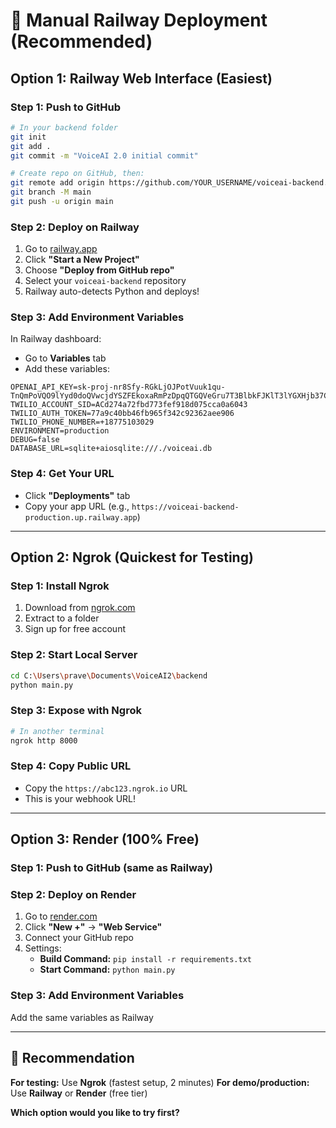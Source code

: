 # 🚀 Manual Railway Deployment (Recommended)

## Option 1: Railway Web Interface (Easiest)

### Step 1: Push to GitHub
```bash
# In your backend folder
git init
git add .
git commit -m "VoiceAI 2.0 initial commit"

# Create repo on GitHub, then:
git remote add origin https://github.com/YOUR_USERNAME/voiceai-backend.git
git branch -M main
git push -u origin main
```

### Step 2: Deploy on Railway
1. Go to [railway.app](https://railway.app)
2. Click **"Start a New Project"**
3. Choose **"Deploy from GitHub repo"**
4. Select your `voiceai-backend` repository
5. Railway auto-detects Python and deploys!

### Step 3: Add Environment Variables
In Railway dashboard:
- Go to **Variables** tab
- Add these variables:
```
OPENAI_API_KEY=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
TWILIO_ACCOUNT_SID=ACd274a72fbd773fef918d075cca0a6043
TWILIO_AUTH_TOKEN=77a9c40bb46fb965f342c92362aee906
TWILIO_PHONE_NUMBER=+18775103029
ENVIRONMENT=production
DEBUG=false
DATABASE_URL=sqlite+aiosqlite:///./voiceai.db
```

### Step 4: Get Your URL
- Click **"Deployments"** tab
- Copy your app URL (e.g., `https://voiceai-backend-production.up.railway.app`)

---

## Option 2: Ngrok (Quickest for Testing)

### Step 1: Install Ngrok
1. Download from [ngrok.com](https://ngrok.com/download)
2. Extract to a folder
3. Sign up for free account

### Step 2: Start Local Server
```bash
cd C:\Users\prave\Documents\VoiceAI2\backend
python main.py
```

### Step 3: Expose with Ngrok
```bash
# In another terminal
ngrok http 8000
```

### Step 4: Copy Public URL
- Copy the `https://abc123.ngrok.io` URL
- This is your webhook URL!

---

## Option 3: Render (100% Free)

### Step 1: Push to GitHub (same as Railway)

### Step 2: Deploy on Render
1. Go to [render.com](https://render.com)
2. Click **"New +"** → **"Web Service"**
3. Connect your GitHub repo
4. Settings:
   - **Build Command:** `pip install -r requirements.txt`
   - **Start Command:** `python main.py`

### Step 3: Add Environment Variables
Add the same variables as Railway

---

## 🎯 Recommendation

**For testing:** Use **Ngrok** (fastest setup, 2 minutes)
**For demo/production:** Use **Railway** or **Render** (free tier)

**Which option would you like to try first?**